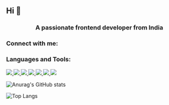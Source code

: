 ## Hi 👋

<h3 align="center">A passionate frontend developer from India</h3>

<h3 align="left">Connect with me:</h3>
<p align="left">
</p>

<h3 align="left">Languages and Tools:</h3>
<p align="left"> <a href="https://www.w3schools.com/css/" target="_blank" rel="noreferrer"><img src="https://img.shields.io/badge/css3-0000FF.svg?style=for-the-badge&logo=css3&logoColor=FFFFFF" />
</a> <a href="https://git-scm.com/" target="_blank" rel="noreferrer"> <img src="https://img.shields.io/badge/git-FF8C00.svg?style=for-the-badge&logo=git&logoColor=FFFFFF" />
</a> <a href="https://www.w3.org/html/" target="_blank" rel="noreferrer"><img src="https://img.shields.io/badge/html5-FF8C00.svg?style=for-the-badge&logo=html5&logoColor=FFFFFF" />
</a> <a href="https://www.java.com" target="_blank" rel="noreferrer"><img src="https://img.shields.io/badge/java-20232a.svg?style=for-the-badge&logo=java&logoColor=61DAFB" />
</a> <a href="https://developer.mozilla.org/en-US/docs/Web/JavaScript" target="_blank" rel="noreferrer"><img src="https://img.shields.io/badge/javascript-FFFF00.svg?style=for-the-badge&logo=javascript&logoColor=000000" />
</a> <a href="https://www.oracle.com/" target="_blank" rel="noreferrer"><img src="https://img.shields.io/badge/oracle-FFFFFF.svg?style=for-the-badge&logo=oracle&logoColor=FF0000" />
</a> <a href="https://www.python.org" target="_blank" rel="noreferrer"><img src="https://img.shields.io/badge/python-4682B4.svg?style=for-the-badge&logo=python&logoColor=FFFFFF" />
</a> </p>

![Anurag's GitHub stats](https://github-readme-stats.vercel.app/api?username=smal1cat&show_icons=true&theme=radical) 
<p></p>

![Top Langs](https://github-readme-stats.vercel.app/api/top-langs/?username=smal1cat&layout=compact)
